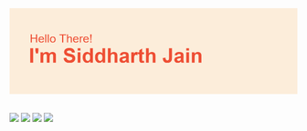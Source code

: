 <!---![](1.png)--->
![](2.png)
<!---![](3.png)
![](4.png)
![](5.png)--->
<p align='center'>
<!---<h3>Hello There!<h3>
 <h3>I am a software devloper and content creator.<h3>
</p>--->

## 
![](https://img.shields.io/badge/Code-Python-%23ee4e34?style=flat&logo=python)
![](https://img.shields.io/badge/Code-JavaScript-%23ee4e34?style=flat&logo=javascript)
![](https://img.shields.io/badge/Code-HTML-%23ee4e34?style=flat&logo=html5)
![](https://img.shields.io/badge/Code-CSS-%23ee4e34?style=flat&logo=css3)

